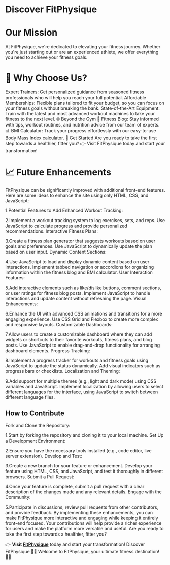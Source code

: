 # Discover **FitPhysique**

# Our Mission
At FitPhysique, we're dedicated to elevating your fitness journey. Whether you're just starting out or are an experienced athlete, we offer everything you need to achieve your fitness goals.

# 🌟 Why Choose Us?
Expert Trainers: Get personalized guidance from seasoned fitness professionals who will help you reach your full potential.
Affordable Memberships: Flexible plans tailored to fit your budget, so you can focus on your fitness goals without breaking the bank.
State-of-the-Art Equipment: Train with the latest and most advanced workout machines to take your fitness to the next level.
🌐 Beyond the Gym
📝 Fitness Blog: Stay informed with tips, workout routines, and nutrition advice from our team of experts.
📊 BMI Calculator: Track your progress effortlessly with our easy-to-use Body Mass Index calculator.
🚀 Get Started
Are you ready to take the first step towards a healthier, fitter you? 👉 Visit FitPhysique today and start your transformation!

# 📈 Future Enhancements
FitPhysique can be significantly improved with additional front-end features. Here are some ideas to enhance the site using only HTML, CSS, and JavaScript:

1.Potential Features to Add
Enhanced Workout Tracking:

2.Implement a workout tracking system to log exercises, sets, and reps.
Use JavaScript to calculate progress and provide personalized recommendations.
Interactive Fitness Plans:

3.Create a fitness plan generator that suggests workouts based on user goals and preferences.
Use JavaScript to dynamically update the plan based on user input.
Dynamic Content Sections:

4.Use JavaScript to load and display dynamic content based on user interactions.
Implement tabbed navigation or accordions for organizing information within the fitness blog and BMI calculator.
User Interaction Features:

5.Add interactive elements such as like/dislike buttons, comment sections, or user ratings for fitness blog posts.
Implement JavaScript to handle interactions and update content without refreshing the page.
Visual Enhancements:

6.Enhance the UI with advanced CSS animations and transitions for a more engaging experience.
Use CSS Grid and Flexbox to create more complex and responsive layouts.
Customizable Dashboards:

7.Allow users to create a customizable dashboard where they can add widgets or shortcuts to their favorite workouts, fitness plans, and blog posts.
Use JavaScript to enable drag-and-drop functionality for arranging dashboard elements.
Progress Tracking:

8.Implement a progress tracker for workouts and fitness goals using JavaScript to update the status dynamically.
Add visual indicators such as progress bars or checklists.
Localization and Theming:

9.Add support for multiple themes (e.g., light and dark mode) using CSS variables and JavaScript.
Implement localization by allowing users to select different languages for the interface, using JavaScript to switch between different language files.
## How to Contribute
Fork and Clone the Repository:

1.Start by forking the repository and cloning it to your local machine.
Set Up a Development Environment:

2.Ensure you have the necessary tools installed (e.g., code editor, live server extension).
Develop and Test:

3.Create a new branch for your feature or enhancement.
Develop your feature using HTML, CSS, and JavaScript, and test it thoroughly in different browsers.
Submit a Pull Request:

4.Once your feature is complete, submit a pull request with a clear description of the changes made and any relevant details.
Engage with the Community:

5.Participate in discussions, review pull requests from other contributors, and provide feedback.
By implementing these enhancements, you can make FitPhysique more interactive and engaging while keeping it entirely front-end focused. Your contributions will help provide a richer experience for users and make the platform more versatile and useful.
Are you ready to take the first step towards a healthier, fitter you?


👉 **Visit [FitPhysique](https://66dea47cb17828e4bcf3da26--aquamarine-syrniki-5f0370.netlify.app/)** today and start your transformation!
Discover FitPhysique 🏋️‍♂️
Welcome to FitPhysique, your ultimate fitness destination! 🏋️‍♂️
